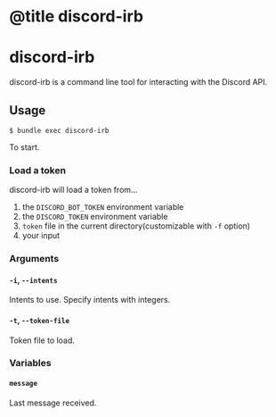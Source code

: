 # @title discord-irb

# discord-irb

discord-irb is a command line tool for interacting with the Discord API.


## Usage

```
$ bundle exec discord-irb
```

To start.

### Load a token

discord-irb will load a token from...
1. the `DISCORD_BOT_TOKEN` environment variable
2. the `DISCORD_TOKEN` environment variable
3. `token` file in the current directory(customizable with `-f` option)
4. your input

### Arguments

#### `-i`, `--intents`

Intents to use.
Specify intents with integers.

#### `-t`, `--token-file`

Token file to load.

### Variables

#### `message`

Last message received.